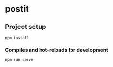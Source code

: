 # postit

## Project setup
```
npm install
```

### Compiles and hot-reloads for development
```
npm run serve
```

